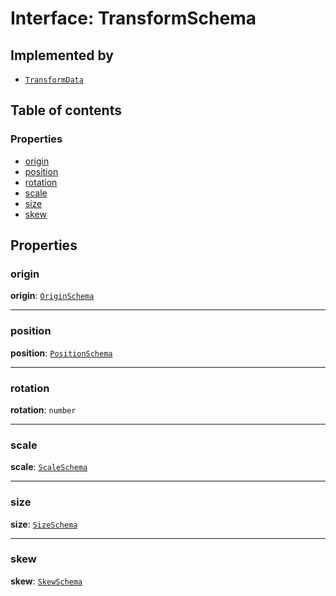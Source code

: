 # Interface: TransformSchema

## Implemented by

* [`TransformData`](/en/auto-docs/core/classes/TransformData-1.md)

## Table of contents

### Properties

* [origin](/en/auto-docs/core/interfaces/TransformSchema-1.md#origin)
* [position](/en/auto-docs/core/interfaces/TransformSchema-1.md#position)
* [rotation](/en/auto-docs/core/interfaces/TransformSchema-1.md#rotation)
* [scale](/en/auto-docs/core/interfaces/TransformSchema-1.md#scale)
* [size](/en/auto-docs/core/interfaces/TransformSchema-1.md#size)
* [skew](/en/auto-docs/core/interfaces/TransformSchema-1.md#skew)

## Properties

### origin

**origin**: [`OriginSchema`](/en/auto-docs/core/interfaces/OriginSchema.md)

***

### position

**position**: [`PositionSchema`](/en/auto-docs/core/interfaces/PositionSchema.md)

***

### rotation

**rotation**: `number`

***

### scale

**scale**: [`ScaleSchema`](/en/auto-docs/core/interfaces/ScaleSchema.md)

***

### size

**size**: [`SizeSchema`](/en/auto-docs/core/interfaces/SizeSchema-1.md)

***

### skew

**skew**: [`SkewSchema`](/en/auto-docs/core/interfaces/SkewSchema.md)
